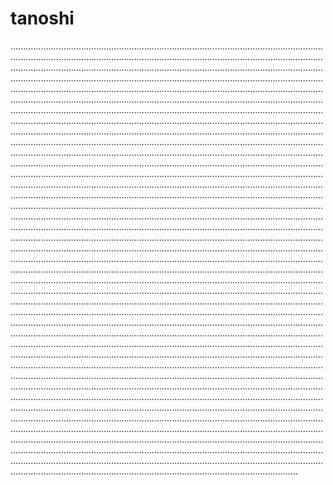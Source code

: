 # tanoshi
..................................................................................................................................................................................................................................................................................................................................................................................................................................................................................................................................................................................................................................................................................................................................................................................................................................................................................................................................................................................................................................................................................................................................................................................................................................................................................................................................................................................................................................................................................................................................................................................................................................................................................................................................................................................................................................................................................................................................................................................................................................................................................................................................................................................................................................................................................................................................................................................................................................................................................................................................................................................................................................................................................................................................................................................................................................................................................................................................................................................................................................................................................................................................................................................................................................................................................................................................................................................................................................................................................................................................................................................................................................................................................................................................................................................................................................................................................................................................................................................................................................................................................................................................................................................................................................................................................................................................................................................................................................................................................................................................................................................................................................................................................................................................................................................................................................................................................................................................................................................................................................................................................................................................................................................................................................................................................